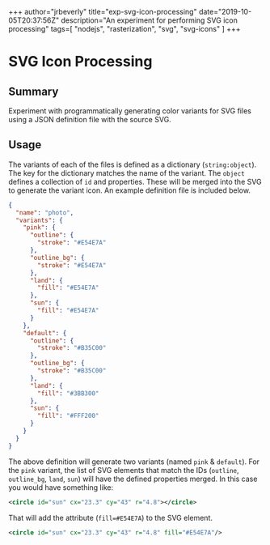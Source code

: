 +++
    author="jrbeverly"
    title="exp-svg-icon-processing"
    date="2019-10-05T20:37:56Z"
    description="An experiment for performing SVG icon processing"
    tags=[
  "nodejs",
  "rasterization",
  "svg",
  "svg-icons"
]
    +++
    
# SVG Icon Processing

## Summary

Experiment with programmatically generating color variants for SVG files using a JSON definition file with the source SVG.

## Usage

The variants of each of the files is defined as a dictionary (`string:object`). The key for the dictionary matches the name of the variant. The `object` defines a collection of `id` and properties. These will be merged into the SVG to generate the variant icon. An example definition file is included below.

```json
{
  "name": "photo",
  "variants": {
    "pink": {
      "outline": {
        "stroke": "#E54E7A"
      },
      "outline_bg": {
        "stroke": "#E54E7A"
      },
      "land": {
        "fill": "#E54E7A"
      },
      "sun": {
        "fill": "#E54E7A"
      }
    },
    "default": {
      "outline": {
        "stroke": "#B35C00"
      },
      "outline_bg": {
        "stroke": "#B35C00"
      },
      "land": {
        "fill": "#3BB300"
      },
      "sun": {
        "fill": "#FFF200"
      }
    }
  }
}
```

The above definition will generate two variants (named `pink` & `default`). For the `pink` variant, the list of SVG elements that match the IDs (`outline`, `outline_bg`, `land`, `sun`) will have the defined properties merged. In this case you would have something like:

```xml
<circle id="sun" cx="23.3" cy="43" r="4.8"></circle>
```

That will add the attribute (`fill=#E54E7A`) to the SVG element.

```xml
<circle id="sun" cx="23.3" cy="43" r="4.8" fill="#E54E7A"/>
```